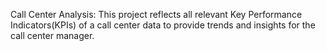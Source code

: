 Call Center Analysis: This project reflects all relevant Key Performance Indicators(KPIs) of a call center data to provide trends and insights for the call center manager.
